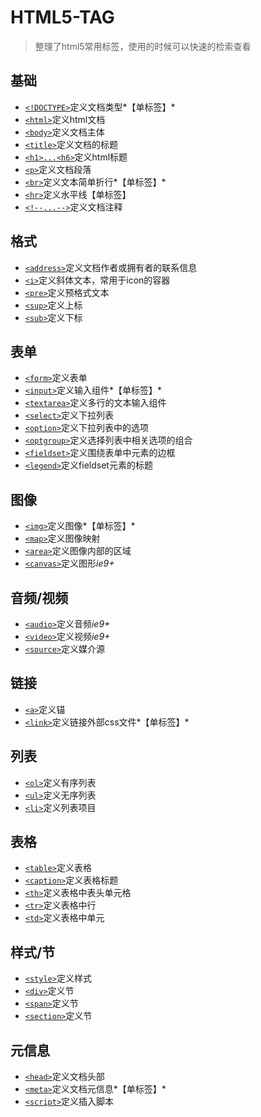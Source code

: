 # HTML5-TAG
> 整理了html5常用标签，使用的时候可以快速的检索查看
## 基础
- [`<!DOCTYPE>`](http://www.w3school.com.cn/tags/tag_doctype.asp)定义文档类型*【单标签】*
- [`<html>`](http://www.w3school.com.cn/tags/tag_html.asp)定义html文档
- [`<body>`](http://www.w3school.com.cn/tags/tag_body.asp)定义文档主体
- [`<title>`](http://www.w3school.com.cn/tags/tag_title.asp)定义文档的标题
- [`<h1>...<h6>`](http://www.w3school.com.cn/tags/tag_hn.asp)定义html标题
- [`<p>`](http://www.w3school.com.cn/tags/tag_p.asp)定义文档段落
- [`<br>`](http://www.w3school.com.cn/tags/tag_br.asp)定义文本简单折行*【单标签】*
- [`<hr>`](http://www.w3school.com.cn/tags/tag_hr.asp)定义水平线【单标签】
- [`<!--...-->`](http://www.w3school.com.cn/tags/tag_comment.asp)定义文档注释
## 格式
- [`<address>`](http://www.w3school.com.cn/tags/tag_address.asp)定义文档作者或拥有者的联系信息
- [`<i>`](http://www.w3school.com.cn/tags/tag_i.asp)定义斜体文本，常用于icon的容器
- [`<pre>`](http://www.w3school.com.cn/tags/tag_pre.asp)定义预格式文本
- [`<sup>`](http://www.w3school.com.cn/tags/tag_sup.asp)定义上标
- [`<sub>`](http://www.w3school.com.cn/tags/tag_sub.asp)定义下标
## 表单
- [`<form>`](http://www.w3school.com.cn/tags/tag_form.asp)定义表单
- [`<input>`](http://www.w3school.com.cn/tags/tag_input.asp)定义输入组件*【单标签】*
- [`<textarea>`](http://www.w3school.com.cn/tags/tag_textarea.asp)定义多行的文本输入组件
- [`<select>`](http://www.w3school.com.cn/tags/tag_select.asp)定义下拉列表
- [`<option>`](http://www.w3school.com.cn/tags/tag_option.asp)定义下拉列表中的选项
- [`<optgroup>`](http://www.w3school.com.cn/tags/tag_optgroup.asp)定义选择列表中相关选项的组合
- [`<fieldset>`](http://www.w3school.com.cn/tags/tag_fieldset.asp)定义围绕表单中元素的边框
- [`<legend>`](http://www.w3school.com.cn/tags/tag_legend.asp)定义fieldset元素的标题
## 图像
- [`<img>`](http://www.w3school.com.cn/tags/tag_img.asp)定义图像*【单标签】*
- [`<map>`](http://www.w3school.com.cn/tags/tag_map.asp)定义图像映射
- [`<area>`](http://www.w3school.com.cn/tags/tag_area.asp)定义图像内部的区域
- [`<canvas>`](http://www.w3school.com.cn/tags/tag_canvas.asp)定义图形*ie9+*
## 音频/视频
- [`<audio>`](http://www.w3school.com.cn/tags/tag_audio.asp)定义音频*ie9+*
- [`<video>`](http://www.w3school.com.cn/tags/tag_video.asp)定义视频*ie9+*
- [`<source>`](http://www.w3school.com.cn/tags/tag_source.asp)定义媒介源
## 链接
- [`<a>`](http://www.w3school.com.cn/tags/tag_a.asp)定义锚
- [`<link>`](http://www.w3school.com.cn/tags/tag_link.asp)定义链接外部css文件*【单标签】*
## 列表
- [`<ol>`](http://www.w3school.com.cn/tags/tag_ol.asp)定义有序列表
- [`<ul>`](http://www.w3school.com.cn/tags/tag_ul.asp)定义无序列表
- [`<li>`](http://www.w3school.com.cn/tags/tag_li.asp)定义列表项目
## 表格
- [`<table>`](http://www.w3school.com.cn/tags/tag_table.asp)定义表格
- [`<caption>`](http://www.w3school.com.cn/tags/tag_caption.asp)定义表格标题
- [`<th>`](http://www.w3school.com.cn/tags/tag_th.asp)定义表格中表头单元格
- [`<tr>`](http://www.w3school.com.cn/tags/tag_tr.asp)定义表格中行
- [`<td>`](http://www.w3school.com.cn/tags/tag_td.asp)定义表格中单元
## 样式/节
- [`<style>`](http://www.w3school.com.cn/tags/tag_style.asp)定义样式
- [`<div>`](http://www.w3school.com.cn/tags/tag_div.asp)定义节
- [`<span>`](http://www.w3school.com.cn/tags/tag_span.asp)定义节
- [`<section>`](http://www.w3school.com.cn/tags/tag_section.asp)定义节
## 元信息
- [`<head>`](http://www.w3school.com.cn/tags/tag_head.asp)定义文档头部
- [`<meta>`](http://www.w3school.com.cn/tags/tag_meta.asp)定义文档元信息*【单标签】*
- [`<script>`](http://www.w3school.com.cn/tags/tag_script.asp)定义插入脚本
